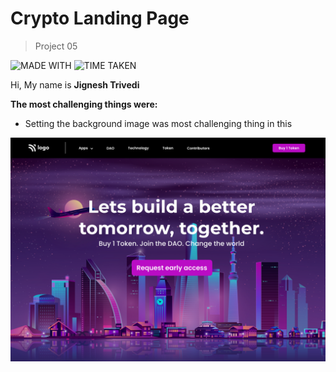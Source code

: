 # Crypto Landing Page

> Project 05

![MADE WITH](https://img.shields.io/badge/MADE%20WITH-HTML%20%26%20CSS-blue)
![TIME TAKEN](https://img.shields.io/badge/TIME%20TAKEN-03H%3A30M%3A00S-orange)

Hi, My name is **Jignesh Trivedi**

**The most challenging things were:**
- Setting the background image was most challenging thing in this

![Crypto Landing Page](5.png)
